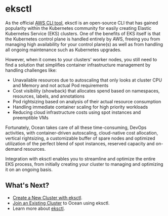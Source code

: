 # eksctl

As the official [AWS CLI tool](https://aws.amazon.com/blogs/opensource/eksctl-eks-cli/), eksctl is an open-source CLI that has gained popularity within the Kubernetes community for easily creating Elastic Kubernetes Service (EKS) clusters. One of the benefits of EKS itself is that the Kubernetes control plane is handled entirely by AWS, freeing you from managing high availability for your control plane(s) as well as from handling all ongoing maintenance such as Kubernetes upgrades.

However, when it comes to your clusters' worker nodes, you still need to find a solution that simplifies container infrastructure management by handling challenges like:

- Unavailable resources due to autoscaling that only looks at cluster CPU and Memory and not actual Pod requirements
- Cost visibility (showback) that allocates spend based on namespaces, resources, labels, and annotations
- Pod rightsizing based on analysis of their actual resource consumption
- Handling immediate container scaling for high priority workloads
- Reducing cloud infrastructure costs using spot instances and preemptible VMs

Fortunately, Ocean takes care of all these time-consuming, DevOps activities, with container-driven autoscaling, cloud-native cost allocation, vertical rightsizing, a customizable buffer of spare nodes and optimized utilization of the perfect blend of spot instances, reserved capacity and on-demand resources.

Integration with eksctl enables you to streamline and optimize the entire EKS process, from initially creating your cluster to managing and optimizing it on an ongoing basis.

## What's Next?

- [Create a New Cluster with eksctl](ocean/tools-and-integrations/eksctl/create-a-new-cluster-with-eksctl.md).
- [Join an Existing Cluster](ocean/tools-and-integrations/eksctl/join-an-existing-cluster.md) to Ocean using eksctl.
- Learn more about [eksctl](https://github.com/spotinst/weaveworks-eksctl).
